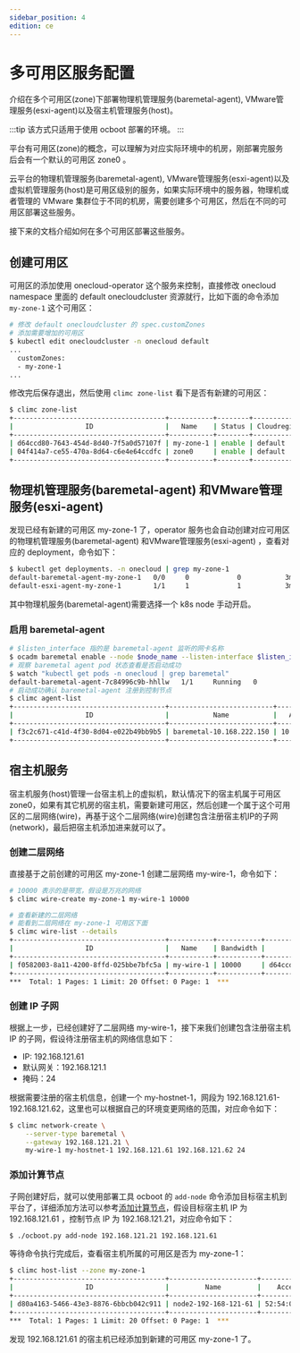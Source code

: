 ```yaml
---
sidebar_position: 4
edition: ce
---
```


# 多可用区服务配置

介绍在多个可用区(zone)下部署物理机管理服务(baremetal-agent), VMware管理服务(esxi-agent)以及宿主机管理服务(host)。

:::tip
该方式只适用于使用 ocboot 部署的环境。
:::


平台有可用区(zone)的概念，可以理解为对应实际环境中的机房，刚部署完服务后会有一个默认的可用区 zone0 。

云平台的物理机管理服务(baremetal-agent), VMware管理服务(esxi-agent)以及虚拟机管理服务(host)是可用区级别的服务，如果实际环境中的服务器，物理机或者管理的 VMware 集群位于不同的机房，需要创建多个可用区，然后在不同的可用区部署这些服务。

接下来的文档介绍如何在多个可用区部署这些服务。

## 创建可用区

可用区的添加使用 onecloud-operator 这个服务来控制，直接修改 onecloud namespace 里面的 default onecloudcluster 资源就行，比如下面的命令添加 `my-zone-1` 这个可用区：

```bash
# 修改 default onecloudcluster 的 spec.customZones
# 添加需要增加的可用区
$ kubectl edit onecloudcluster -n onecloud default
...
  customZones:
  - my-zone-1
...
```

修改完后保存退出，然后使用 `climc zone-list` 看下是否有新建的可用区：

```bash
$ climc zone-list
+--------------------------------------+-----------+--------+----------------+
|                  ID                  |   Name    | Status | Cloudregion_ID |
+--------------------------------------+-----------+--------+----------------+
| d64ccd80-7643-454d-8d40-7f5a0d57107f | my-zone-1 | enable | default        |
| 04f414a7-ce55-470a-8d64-c6e4e64ccdfc | zone0     | enable | default        |
+--------------------------------------+-----------+--------+----------------+
```

## 物理机管理服务(baremetal-agent) 和VMware管理服务(esxi-agent)

发现已经有新建的可用区 my-zone-1 了，operator 服务也会自动创建对应可用区的物理机管理服务(baremetal-agent) 和VMware管理服务(esxi-agent) ，查看对应的 deployment，命令如下：

```bash
$ kubectl get deployments. -n onecloud | grep my-zone-1
default-baremetal-agent-my-zone-1   0/0     0            0           3m37s
default-esxi-agent-my-zone-1        1/1     1            1           3m42s
```

其中物理机服务(baremetal-agent)需要选择一个 k8s node 手动开启。

### 启用 baremetal-agent 

```bash
# $listen_interface 指的是 baremetal-agent 监听的网卡名称
$ ocadm baremetal enable --node $node_name --listen-interface $listen_interface
# 观察 baremetal agent pod 状态查看是否启动成功
$ watch "kubectl get pods -n onecloud | grep baremetal"
default-baremetal-agent-7c84996c9b-hhllw   1/1     Running   0          3m10s
# 启动成功确认 baremetal-agent 注册到控制节点
$ climc agent-list
+--------------------------------------+--------------------------+----------------+-----------------------------+---------+------------+------------------------------------------+--------------------------------------+
|                  ID                  |           Name           |   Access_ip    |         Manager_URI         | Status  | agent_type |                 version                  |               zone_id                |
+--------------------------------------+--------------------------+----------------+-----------------------------+---------+------------+------------------------------------------+--------------------------------------+
| f3c2c671-c41d-4f30-8d04-e022b49bb9b5 | baremetal-10.168.222.150 | 10.168.222.150 | https://10.168.222.150:8879 | enabled | baremetal  | remotes/origin/master(5e415506120011509) | 6230b485-2e54-480e-8284-33360b8202a8 |
+--------------------------------------+--------------------------+----------------+-----------------------------+---------+------------+------------------------------------------+--------------------------------------+
```

## 宿主机服务

宿主机服务(host)管理一台宿主机上的虚拟机，默认情况下的宿主机属于可用区zone0，如果有其它机房的宿主机，需要新建可用区，然后创建一个属于这个可用区的二层网络(wire)，再基于这个二层网络(wire)创建包含注册宿主机IP的子网(network)，最后把宿主机添加进来就可以了。

### 创建二层网络

直接基于之前创建的可用区 my-zone-1 创建二层网络 my-wire-1，命令如下：

```bash
# 10000 表示的是带宽，假设是万兆的网络
$ climc wire-create my-zone-1 my-wire-1 10000

# 查看新建的二层网络
# 能看到二层网络在 my-zone-1 可用区下面
$ climc wire-list --details
+--------------------------------------+-----------+-----------+--------------------------------------+-----------+----------+---------+---------+--------------+-----------+
|                  ID                  |   Name    | Bandwidth |               Zone_ID                |   Zone    | Networks |   VPC   | VPC_ID  | public_scope | domain_id |
+--------------------------------------+-----------+-----------+--------------------------------------+-----------+----------+---------+---------+--------------+-----------+
| f0582003-8a11-4200-8ffd-025bbe7bfc5a | my-wire-1 | 10000     | d64ccd80-7643-454d-8d40-7f5a0d57107f | my-zone-1 | 0        | Default | default | system       | default   |
+--------------------------------------+-----------+-----------+--------------------------------------+-----------+----------+---------+---------+--------------+-----------+
***  Total: 1 Pages: 1 Limit: 20 Offset: 0 Page: 1  ***
```

### 创建 IP 子网

根据上一步，已经创建好了二层网络 my-wire-1，接下来我们创建包含注册宿主机 IP 的子网，假设待注册宿主机的网络信息如下：

- IP: 192.168.121.61
- 默认网关：192.168.121.1
- 掩码：24

根据需要注册的宿主机信息，创建一个 my-hostnet-1，网段为 192.168.121.61-192.168.121.62，这里也可以根据自己的环境变更网络的范围，对应命令如下：

```bash
$ climc network-create \
    --server-type baremetal \
    --gateway 192.168.121.21 \
    my-wire-1 my-hostnet-1 192.168.121.61 192.168.121.62 24
```

### 添加计算节点

子网创建好后，就可以使用部署工具 ocboot 的 `add-node` 命令添加目标宿主机到平台了，详细添加方法可以参考[添加计算节点](../host)，假设目标宿主机 IP 为 192.168.121.61 ，控制节点 IP 为 192.168.121.21，对应命令如下：

```bash
$ ./ocboot.py add-node 192.168.121.21 192.168.121.61
```

等待命令执行完成后，查看宿主机所属的可用区是否为 my-zone-1：

```bash
$ climc host-list --zone my-zone-1
+--------------------------------------+----------------------+-------------------+----------------+-----------------------------+---------+---------+-------------+----------+-----------+------------+---------------+--------------+------------+--------------------------------+--------------+-----------+--------------+
|                  ID                  |         Name         |    Access_mac     |   Access_ip    |         Manager_URI         | Status  | enabled | host_status | mem_size | cpu_count | node_count |      sn       | storage_type | host_type  |            version             | storage_size | domain_id | public_scope |
+--------------------------------------+----------------------+-------------------+----------------+-----------------------------+---------+---------+-------------+----------+-----------+------------+---------------+--------------+------------+--------------------------------+--------------+-----------+--------------+
| d80a4163-5466-43e3-8876-6bbcb042c911 | node2-192-168-121-61 | 52:54:00:e0:ed:9d | 192.168.121.61 | https://192.168.121.61:8885 | running | false   | online      | 3686     | 2         | 1          | Not Specified | rotate       | hypervisor | release/3.8(4064385d922011109) | 29405        | default   | system       |
+--------------------------------------+----------------------+-------------------+----------------+-----------------------------+---------+---------+-------------+----------+-----------+------------+---------------+--------------+------------+--------------------------------+--------------+-----------+--------------+
***  Total: 1 Pages: 1 Limit: 20 Offset: 0 Page: 1  ***
```

发现 192.168.121.61 的宿主机已经添加到新建的可用区 my-zone-1 了。
